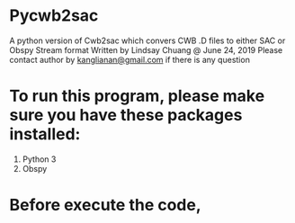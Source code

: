 # Pycwb2sac
A python version of Cwb2sac which convers CWB .D files to either SAC or Obspy Stream format
Written by Lindsay Chuang @ June 24, 2019
Please contact author by kanglianan@gmail.com if there is any question

# To run this program, please make sure you have these packages installed:
1. Python 3
2. Obspy

# Before execute the code, 
